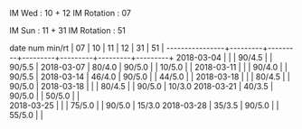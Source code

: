 IM Wed      : 10 + 12
IM Rotation :      07

IM Sun      : 11 + 31
IM Rotation : 51

date num min/rt |    07   |    10   |    11   |    12   |    31   |    51   |
----------------+---------+---------+---------+---------+---------+---------+
2018-03-04      |         |         |  90/4.5 |         |  90/5.5 |
2018-03-07      |  80/4.0 |  90/5.0 |         |  10/5.0 |         |
2018-03-11      |         |         |  90/4.0 |         |  90/5.5 |
2018-03-14      |  46/4.0 |  90/5.0 |         |  44/5.0 |         |
2018-03-18      |         |         |  80/4.5 |         |  90/5.0 |
2018-03-18      |         |         |  80/4.5 |         |  90/5.0 |  10/3.0
2018-03-21      |  40/3.5 |  90/5.0 |         |  50/5.0 |         |        
2018-03-25      |         |         |  75/5.0 |         |  90/5.0 |  15/3.0
2018-03-28      |  35/3.5 |  90/5.0 |         |  55/5.0 |         |        


